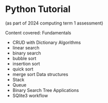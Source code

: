# Python Tutorial
(as part of 2024 computing term 1 assessment)

Content covered:
Fundamentals
- CRUD with Dictionary
Algorithms
- linear search
- binary search
- bubble sort
- insertion sort
- quick sort
- merge sort
Data structures
- Stack
- Queue
- Binary Search Tree
Applications
- SQlite3 workflow


